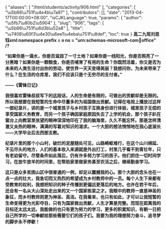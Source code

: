 {
    "aliases": [
        "/html/students/activity/906.html"
    ],
    "categories": [
        "\u5b66\u751f\u4e4b\u7a97"
    ],
    "contributors": [],
    "date": "2013-04-17T00:00:00+08:00",
    "isCJKLanguage": true,
    "params": {
        "author": "\u5fb7\u80b2\u5904"
    },
    "slug": "906",
    "tags": [
        "\u5b66\u751f\u6d3b\u52a8"
    ],
    "title": "\u7406\u60f3\u4e30\u6ee1\u4eba\u751f\u8def",
    "toc": true
}
**高二九班刘思钰xml:namespace prefix = o ns = "urn:schemas-microsoft-com:office:office" /?**

**“如果你是一滴水，你是否滋润了一寸土地？如果你是一线阳光，你是否照亮了一分黑暗？如果你是一颗粮食，你是否哺育了有用的生命？你既然活着，你又是否为未来的人类生活付出你的劳动，使世界一天天变得美丽？我想问你，为未来带来了什么？在生活的仓库里，我们不应该只是个无穷尽的支付者。”**

**——《雷锋日记》**

**我很喜欢雷锋叔叔写下的这段话，人的生命是有限的，可做出的贡献却是无限的。所以我想要在我短暂的生命中尽量多的为祖国做出贡献。记得在电视上播放过这样一部纪录片，讲的是一个城里孩子与乡村孩子互换身份进行体验，城里孩子无偿的享受国家义务教育，而另一个孩子确因家庭原因失去了上学的机会，那个孩子趴在窗台上向教室里张望的眼神深深地印在了我的脑海里，久久不能忘怀。那是怎样清澈又炎热的眼神，满满的写着对知识的渴求。一个大胆的想法悄悄地在我心底滋长——大学毕业后去西部支教。**

**纪录片里的那个小山村，破烂的泥屋随处可见，山路崎岖难行，在这个山川绵延、不见尽头的地方，人们的基本收入来源就是外出打工，村里几乎看不到青壮年，只有老幼留守。尽管条件如此落后，仍有许多努力学习的孩子。他们抓住一切时间学习，在放牛放羊的时间里，在帮助家里做家务甚至农活之后，继续勤奋学习。**

**这只是众多贫困山区中很普通的一例，却足以震撼我的心。那个大胆的念头也在一点一点的壮大，我急切而又热烈的希望成为乡村教师中的一员。每个人生下来都有受教育的权利，我想把知识的种子传播到更偏远更落后的地方。也许在若干年后，还会有一名从大山深处走出来的又一个国家栋梁之才。我眼中的教师一直是神圣的象征，而乡村教师则更为神圣、高洁。在我看来，也只有如此，才可以让我短暂的生命变得更为光彩夺目，只有为国家做出贡献，人生才算是完整。而现在距离我的目标还太远太远，我能做的也只有更为努力的学习，更多的积累知识，有朝一日把自己所学的一切奉献给那些需要它们的孩子们。我要为我的理想努力奋斗，追寻梦的脚步永不停歇！**

